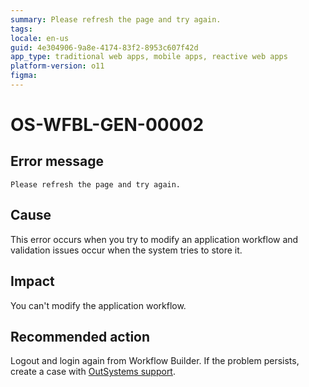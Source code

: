 ```yaml
---
summary: Please refresh the page and try again.
tags:
locale: en-us
guid: 4e304906-9a8e-4174-83f2-8953c607f42d
app_type: traditional web apps, mobile apps, reactive web apps
platform-version: o11
figma:
---
```


# OS-WFBL-GEN-00002

## Error message

`Please refresh the page and try again.`

## Cause

This error occurs when you try to modify an application workflow and validation issues occur when the system tries to store it.

## Impact

You can't modify the application workflow.

## Recommended action

Logout and login again from Workflow Builder. If the problem persists, create a case with [OutSystems support](https://success.outsystems.com/Support).
